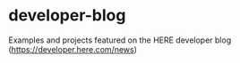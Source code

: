 # developer-blog
Examples and projects featured on the HERE developer blog (https://developer.here.com/news)
